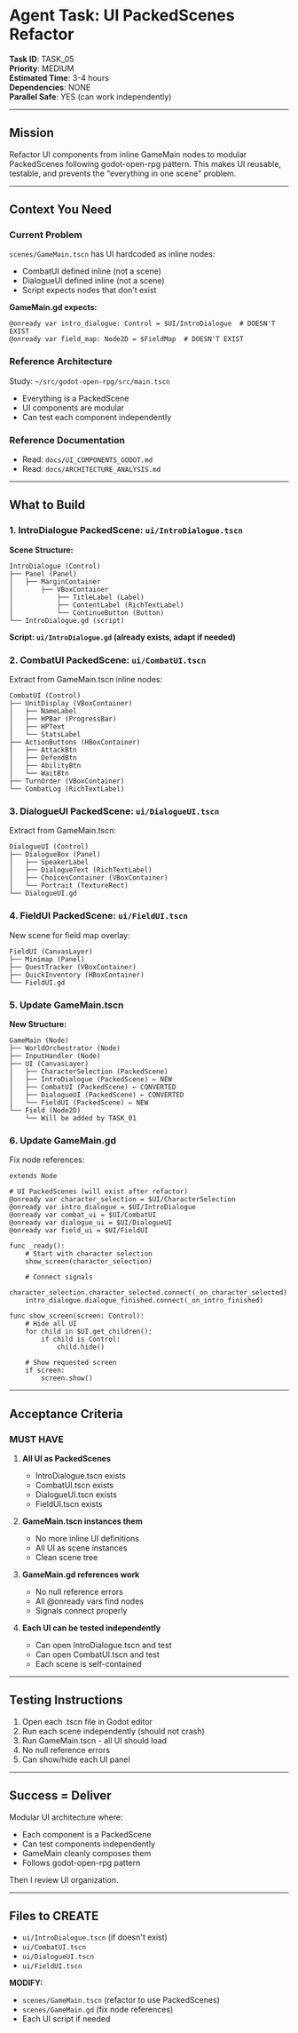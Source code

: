 # Agent Task: UI PackedScenes Refactor

**Task ID**: TASK_05  
**Priority**: MEDIUM  
**Estimated Time**: 3-4 hours  
**Dependencies**: NONE  
**Parallel Safe**: YES (can work independently)

---

## Mission

Refactor UI components from inline GameMain nodes to modular PackedScenes following godot-open-rpg pattern. This makes UI reusable, testable, and prevents the "everything in one scene" problem.

---

## Context You Need

### Current Problem

`scenes/GameMain.tscn` has UI hardcoded as inline nodes:

- CombatUI defined inline (not a scene)
- DialogueUI defined inline (not a scene)
- Script expects nodes that don't exist

**GameMain.gd expects:**

```gdscript
@onready var intro_dialogue: Control = $UI/IntroDialogue  # DOESN'T EXIST
@onready var field_map: Node2D = $FieldMap  # DOESN'T EXIST
```

### Reference Architecture

Study: `~/src/godot-open-rpg/src/main.tscn`

- Everything is a PackedScene
- UI components are modular
- Can test each component independently

### Reference Documentation

- Read: `docs/UI_COMPONENTS_GODOT.md`
- Read: `docs/ARCHITECTURE_ANALYSIS.md`

---

## What to Build

### 1. IntroDialogue PackedScene: `ui/IntroDialogue.tscn`

**Scene Structure:**

```
IntroDialogue (Control)
├── Panel (Panel)
│   ├── MarginContainer
│       ├── VBoxContainer
│           ├── TitleLabel (Label)
│           ├── ContentLabel (RichTextLabel)
│           └── ContinueButton (Button)
└── IntroDialogue.gd (script)
```

**Script: `ui/IntroDialogue.gd` (already exists, adapt if needed)**

### 2. CombatUI PackedScene: `ui/CombatUI.tscn`

Extract from GameMain.tscn inline nodes:

```
CombatUI (Control)
├── UnitDisplay (VBoxContainer)
│   ├── NameLabel
│   ├── HPBar (ProgressBar)
│   ├── HPText
│   └── StatsLabel
├── ActionButtons (HBoxContainer)
│   ├── AttackBtn
│   ├── DefendBtn
│   ├── AbilityBtn
│   └── WaitBtn
├── TurnOrder (VBoxContainer)
└── CombatLog (RichTextLabel)
```

### 3. DialogueUI PackedScene: `ui/DialogueUI.tscn`

Extract from GameMain.tscn:

```
DialogueUI (Control)
├── DialogueBox (Panel)
│   ├── SpeakerLabel
│   ├── DialogueText (RichTextLabel)
│   ├── ChoicesContainer (VBoxContainer)
│   └── Portrait (TextureRect)
└── DialogueUI.gd
```

### 4. FieldUI PackedScene: `ui/FieldUI.tscn`

New scene for field map overlay:

```
FieldUI (CanvasLayer)
├── Minimap (Panel)
├── QuestTracker (VBoxContainer)
├── QuickInventory (HBoxContainer)
└── FieldUI.gd
```

### 5. Update GameMain.tscn

**New Structure:**

```
GameMain (Node)
├── WorldOrchestrator (Node)
├── InputHandler (Node)
├── UI (CanvasLayer)
│   ├── CharacterSelection (PackedScene)
│   ├── IntroDialogue (PackedScene) ← NEW
│   ├── CombatUI (PackedScene) ← CONVERTED
│   ├── DialogueUI (PackedScene) ← CONVERTED
│   └── FieldUI (PackedScene) ← NEW
└── Field (Node2D)
    └── Will be added by TASK_01
```

### 6. Update GameMain.gd

Fix node references:

```gdscript
extends Node

# UI PackedScenes (will exist after refactor)
@onready var character_selection = $UI/CharacterSelection
@onready var intro_dialogue = $UI/IntroDialogue
@onready var combat_ui = $UI/CombatUI
@onready var dialogue_ui = $UI/DialogueUI
@onready var field_ui = $UI/FieldUI

func _ready():
    # Start with character selection
    show_screen(character_selection)

    # Connect signals
    character_selection.character_selected.connect(_on_character_selected)
    intro_dialogue.dialogue_finished.connect(_on_intro_finished)

func show_screen(screen: Control):
    # Hide all UI
    for child in $UI.get_children():
        if child is Control:
            child.hide()

    # Show requested screen
    if screen:
        screen.show()
```

---

## Acceptance Criteria

### MUST HAVE

1. **All UI as PackedScenes**

   - IntroDialogue.tscn exists
   - CombatUI.tscn exists
   - DialogueUI.tscn exists
   - FieldUI.tscn exists

2. **GameMain.tscn instances them**

   - No more inline UI definitions
   - All UI as scene instances
   - Clean scene tree

3. **GameMain.gd references work**

   - No null reference errors
   - All @onready vars find nodes
   - Signals connect properly

4. **Each UI can be tested independently**
   - Can open IntroDialogue.tscn and test
   - Can open CombatUI.tscn and test
   - Each scene is self-contained

---

## Testing Instructions

1. Open each .tscn file in Godot editor
2. Run each scene independently (should not crash)
3. Run GameMain.tscn - all UI should load
4. No null reference errors
5. Can show/hide each UI panel

---

## Success = Deliver

Modular UI architecture where:

- Each component is a PackedScene
- Can test components independently
- GameMain cleanly composes them
- Follows godot-open-rpg pattern

Then I review UI organization.

---

## Files to CREATE

- `ui/IntroDialogue.tscn` (if doesn't exist)
- `ui/CombatUI.tscn`
- `ui/DialogueUI.tscn`
- `ui/FieldUI.tscn`

**MODIFY:**

- `scenes/GameMain.tscn` (refactor to use PackedScenes)
- `scenes/GameMain.gd` (fix node references)
- Each UI script if needed
